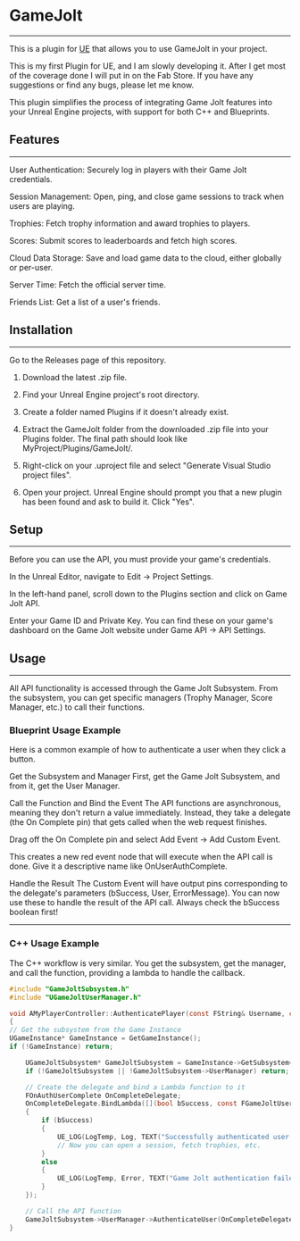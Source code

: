 # GameJolt

---

This is a plugin for [UE](https://www.unrealengine.com/) that allows you to use GameJolt in your project.

This is my first Plugin for UE, and I am slowly developing it. After I get most of the coverage done I will put in on the
Fab Store. If you have any suggestions or find any bugs, please let me know.

This plugin simplifies the process of integrating Game Jolt features into your Unreal Engine projects, with support for both C++ and Blueprints.

## Features

---

User Authentication: Securely log in players with their Game Jolt credentials.

Session Management: Open, ping, and close game sessions to track when users are playing.

Trophies: Fetch trophy information and award trophies to players.

Scores: Submit scores to leaderboards and fetch high scores.

Cloud Data Storage: Save and load game data to the cloud, either globally or per-user.

Server Time: Fetch the official server time.

Friends List: Get a list of a user's friends.

## Installation

---

Go to the Releases page of this repository.

1. Download the latest .zip file.


2. Find your Unreal Engine project's root directory.


3. Create a folder named Plugins if it doesn't already exist.


4. Extract the GameJolt folder from the downloaded .zip file into your Plugins folder. The final path should look like MyProject/Plugins/GameJolt/.


5. Right-click on your .uproject file and select "Generate Visual Studio project files".


6. Open your project. Unreal Engine should prompt you that a new plugin has been found and ask to build it. Click "Yes".

## Setup

---

Before you can use the API, you must provide your game's credentials.

In the Unreal Editor, navigate to Edit -> Project Settings.

In the left-hand panel, scroll down to the Plugins section and click on Game Jolt API.

Enter your Game ID and Private Key. You can find these on your game's dashboard on the Game Jolt website under Game API -> API Settings.

## Usage

---

All API functionality is accessed through the Game Jolt Subsystem. From the subsystem, you can get specific managers (Trophy Manager, Score Manager, etc.) to call their functions.

### Blueprint Usage Example

Here is a common example of how to authenticate a user when they click a button.

Get the Subsystem and Manager
First, get the Game Jolt Subsystem, and from it, get the User Manager.

Call the Function and Bind the Event
The API functions are asynchronous, meaning they don't return a value immediately. Instead, they take a delegate (the On Complete pin) that gets called when the web request finishes.

Drag off the On Complete pin and select Add Event -> Add Custom Event.

This creates a new red event node that will execute when the API call is done. Give it a descriptive name like OnUserAuthComplete.

Handle the Result
The Custom Event will have output pins corresponding to the delegate's parameters (bSuccess, User, ErrorMessage). You can now use these to handle the result of the API call. Always check the bSuccess boolean first!

---

### C++ Usage Example

The C++ workflow is very similar. You get the subsystem, get the manager, and call the function, providing a lambda to handle the callback.
```c
#include "GameJoltSubsystem.h"
#include "UGameJoltUserManager.h"

void AMyPlayerController::AuthenticatePlayer(const FString& Username, const FString& UserToken)
{
// Get the subsystem from the Game Instance
UGameInstance* GameInstance = GetGameInstance();
if (!GameInstance) return;

    UGameJoltSubsystem* GameJoltSubsystem = GameInstance->GetSubsystem<UGameJoltSubsystem>();
    if (!GameJoltSubsystem || !GameJoltSubsystem->UserManager) return;

    // Create the delegate and bind a Lambda function to it
    FOnAuthUserComplete OnCompleteDelegate;
    OnCompleteDelegate.BindLambda([](bool bSuccess, const FGameJoltUser& User, const FString& ErrorMessage)
    {
        if (bSuccess)
        {
            UE_LOG(LogTemp, Log, TEXT("Successfully authenticated user: %s"), *User.username);
            // Now you can open a session, fetch trophies, etc.
        }
        else
        {
            UE_LOG(LogTemp, Error, TEXT("Game Jolt authentication failed: %s"), *ErrorMessage);
        }
    });

    // Call the API function
    GameJoltSubsystem->UserManager->AuthenticateUser(OnCompleteDelegate, Username, UserToken);
} 
```